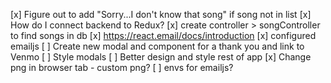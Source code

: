 [x] Figure out to add "Sorry...I don't know that song" if song not in list
[x] How do I connect backend to Redux?
[x] create controller > songController to find songs in db
[x] https://react.email/docs/introduction
[x] configured emailjs
[ ] Create new modal and component for a thank you and link to Venmo
[ ] Style modals
[ ] Better design and style rest of app
[x] Change png in browser tab - custom png?
[ ] envs for emailjs?
